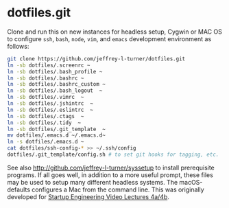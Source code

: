 dotfiles.git
============
Clone and run this on  new instances for headless setup, Cygwin or MAC OS to
configure `ssh`, `bash`, `node`, `vim`, and `emacs` development environment as follows:

```sh
git clone https://github.com/jeffrey-l-turner/dotfiles.git
ln -sb dotfiles/.screenrc ~
ln -sb dotfiles/.bash_profile ~
ln -sb dotfiles/.bashrc ~
ln -sb dotfiles/.bashrc_custom ~
ln -sb dotfiles/.bash_logout  ~
ln -sb dotfiles/.vimrc  ~
ln -sb dotfiles/.jshintrc  ~
ln -sb dotfiles/.eslintrc  ~
ln -sb dotfiles/.ctags  ~
ln -sb dotfiles/.tidy  ~
ln -sb dotfiles/.git_template  ~
mv dotfiles/.emacs.d ~/.emacs.d~
ln -s dotfiles/.emacs.d ~
cat dotfiles/ssh-config-* >> ~/.ssh/config
dotfiles/.git_template/config.sh # to set git hooks for tagging, etc.
```

See also http://github.com/jeffrey-l-turner/syssetup to install prerequisite
programs. If all goes well, in addition to a more useful prompt, these files may
be used to setup many different headless systems. The macOS-defaults configures a
 Mac from the command line.  This was originally developed for 
[Startup Engineering Video Lectures 4a/4b](https://class.coursera.org/startup-001/lecture/index).
